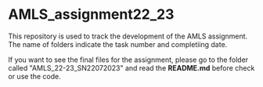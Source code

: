 # AMLS_assignment22_23
This repository is used to track the development of the AMLS assignment. The name of folders indicate the task number and completiing date.

If you want to see the final files for the assignment, please go to the folder called "AMLS_22-23_SN22072023" and read the **README.md** before check or use the code.

